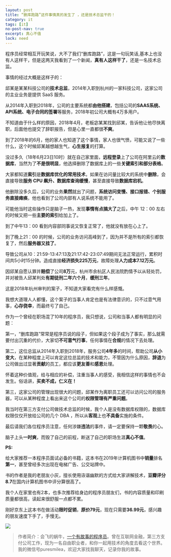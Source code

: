 ```yaml
---
layout: post
title: “删库跑路”这件事情真的发生了 ，还是技术总监干的！
category: it
tags: [it]
no-post-nav: true
excerpt: 真心不值
lock: need
---
```


程序员经常相互开玩笑说，大不了我们“删库跑路”，这是一句玩笑话,基本上也没有人这样干，但是这两天我看到了一个新闻，**真有人这样干了**，还是一名技术总监。

事情的经过大概是这样子的：

邱某是某某科技公司的**技术总监**，2014年入职到杭州的一家科技公司，这家公司的主业业务是提供 SaaS 服务。

从2014年入职到2018年，公司的主要系统都**由他搭建**，包括公司的**SAAS系统、API系统、电子合同的签署**等服务，2018年初公司大概有4万多用户。

不知道由于什么样的原因，2018年4月，老板宓某某找到邱某，告诉他让他尽快离职，后面他也提交了辞职报告，但是心里一直都很**不爽**。

到了2018年的6月，他的家人也知道了这个事情，家人也很气愤，可能又说了一些什么，这个时候邱某越想越生气，**心生报复**的打算。

没过多久（18年6月23日10时）就在自己家里面，**远程登录**上了公司在阿里云的**数据库**，当然为了**不是很明显**，他选择删除了数据库上的一些**关键索引和部分表格**。

大家都知道**索引**是**数据库优化的常用技术**，如果在访问量比较大的系统中**删除**，会直接导致**服务 CPU 飙升、数据库查询缓慢**，甚至直接导致**数据库宕机**。

他删除没多久后，公司的业务**果然**就出了问题，**系统访问变慢、接口报错、个别服务直接瘫痪**，他也看到了公司内部有人说系统不能用了。

可能他当时这些操作只是脑子一热，发现**事情有点搞大了**之后，中午 12：00 左右的时候又把一些**主要的索引**给加上了。

到了中午13：00 看到内容部同事说又恢复正常了，他就没有放在心上了。

到了晚上21：00 的时候，公司的业务访问高峰到了，因为并不是所有的索引都恢复了，然后**服务器又挂了**。

导致公司从10：21:59-13:47:13及21:17:42-23:07:49期间无法正常运行，累积时间共5小时15分钟。造成直接**经济损失225万元**，故障处理**人力成本7.12万元**。

因邱某自愿认罪并**赔偿**了公司**8万**元，杭州市余杭区人民法院酌情予以从轻处罚，并对被告人邱某判处**有期徒刑二年六个月**，**缓刑三年**。

这是2018年杭州审判的案子，不知道大家看完有什么样感慨。

我想大道理人人都懂，这个案子的当事人肯定也是有法律意识的，只不过意气用事，**心存侥幸**，而最终亏了自己。

作为一个曾经在职场混了10年的程序员，我只想说，公司和当事人都有明显的问题：

第一，“删库跑路”常常是程序员说的段子，但如果这个段子成为了事实，那么就需要付出沉重的代价，大家切**不可意气行事**，任何事情在**合规**的情况下去处理。

第二，这位总监从2014年入职到2018年，服务公司**4年多**的时间，帮助公司**从小变大**，在某种程度上可以肯定这位总监的技术和能力，不管因为什么原因，**辞退**为公司做出过显著**贡献**的员工，都应该**更友善**和**感恩**处理。

怀着这种价值观，给与相应的补偿，注重当事人的感受，我相信这样的事情也不会发生。俗话讲，**买卖不成，仁义在！**

第三，这家公司的管理出现很大的问题，邱某作为离职员工还可以访问公司的服务器，可以从某种程度上看出来这个公司的**权限管理有严重问题**。

我当时在第三方支付公司做技术总监的时候，我个人是没有数据库权限的，数据库权限仅仅开放给公司的几个 DBA ，所以从**客观**上也**不具备**实施的条件。

最后请我们各位程序员注意，任何涉嫌**违法**的事件，请一定要保持一颗**敬畏**的心。

脑子上头**一时爽**，而毁了自己的前程，断送了自己的职场生涯**真心不值**。



**PS:**

给大家推荐一本程序员面试必备的书籍，这本书在2019年计算机图书中**销量**排名**第一**，甚至曾经多次出现在电梯广告、公交站牌中。

书的作者是我的老朋友小灰，擅长使用诙谐幽默的方式给大家讲解技术，**豆瓣评分8.7**在国内计算机图书中评分算很高了。

我个人在家里也有2本，也多次推荐给身边的程序员朋友们，书的内容质量和印刷质量都很高，读起来很舒服一点都不累。

刚好京东上这本书在做活动**限时促销**，**原价79元**，现在只需要**36.99元**，感兴趣的朋友速度下手了，手慢无。

![](http://favorites.ren/assets/images/2020/it/shangku01.jpeg)



>作者简介：会飞的蜗牛，[一个有故事的程序员](http://www.ityouknow.com/it/2019/12/18/xinzi-10year.html)。曾在互联网金融，第三方支付公司工作，现为一名自由职业者，和你一起用技术的角度去看这个世界。我的微信号puresmilea，欢迎大家找我聊天，记录你我的故事。


